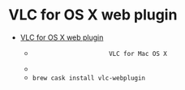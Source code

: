 # VLC for OS X web plugin
- [VLC for OS X web plugin](https://www.videolan.org/vlc/download-macosx.html)
  -                          VLC for Mac OS X                    
  - 
  - `brew cask install vlc-webplugin`
